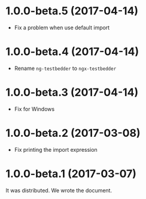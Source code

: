 # 1.0.0-beta.5 (2017-04-14)
- Fix a problem when use default import

# 1.0.0-beta.4 (2017-04-14)
- Rename `ng-testbedder` to `ngx-testbedder`

# 1.0.0-beta.3 (2017-04-14)
- Fix for Windows

# 1.0.0-beta.2 (2017-03-08)
- Fix printing the import expression

# 1.0.0-beta.1 (2017-03-07)
It was distributed. We wrote the document.
